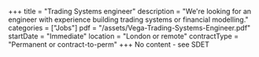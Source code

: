 +++
title = "Trading Systems engineer"
description = "We're looking for an engineer with experience building trading systems or financial modelling."
categories = ["Jobs"]
pdf = "/assets/Vega-Trading-Systems-Engineer.pdf"
startDate = "Immediate"
location = "London or remote"
contractType = "Permanent or contract-to-perm"
+++
No content - see SDET